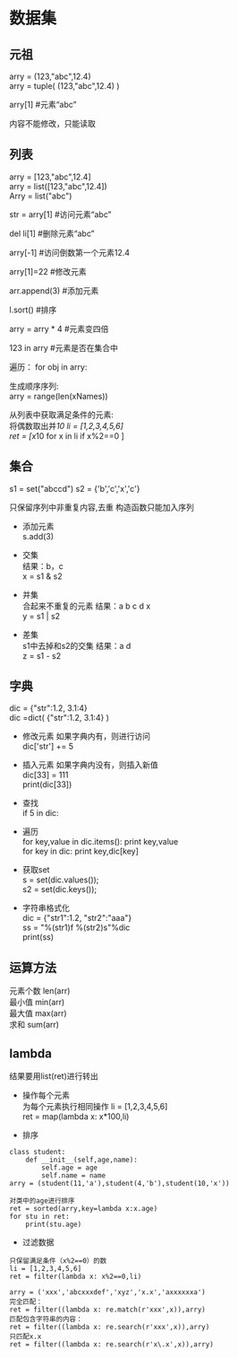 # 数据集

## 元祖

arry = (123,"abc",12.4)  
arry = tuple( (123,"abc",12.4) )  

arry[1]      #元素“abc”  

内容不能修改，只能读取  

## 列表

arry = [123,"abc",12.4]  
arry  = list([123,"abc",12.4])  
Arry = list("abc")  


str = arry[1]    #访问元素“abc”  

del li[1]   #删除元素“abc”  

arry[-1]  #访问倒数第一个元素12.4

arry[1]=22 #修改元素

arr.append(3) #添加元素

l.sort() #排序

arry   = arry * 4 #元素变四倍

123 in  arry   #元素是否在集合中

遍历：
for obj in arry:


生成顺序序列:  
arry = range(len(xNames)) 


从列表中获取满足条件的元素:  
将偶数取出并*10
li = [1,2,3,4,5,6]  
ret = [x*10 for x in li if x%2==0 ]  

## 集合

s1 = set("abccd")
s2 = {'b','c','x','c'}

只保留序列中非重复内容,去重
构造函数只能加入序列

+ 添加元素  
  s.add(3)

+ 交集  
  结果：b，c  
  x = s1 & s2

+ 并集  
  合起来不重复的元素     结果：a b c d x  
   y = s1 | s2

+ 差集  
  s1中去掉和s2的交集    结果：a d  
  z = s1 - s2 

## 字典

dic = {"str":1.2, 3.1:4}  
dic =dict(  {"str":1.2, 3.1:4} )

+ 修改元素
  如果字典内有，则进行访问  
  dic['str'] += 5

+ 插入元素
  如果字典内没有，则插入新值  
  dic[33] = 111  
  print(dic[33])

+ 查找    
  if 5 in dic:

+ 遍历  
  for key,value in dic.items(): print key,value  
  for key in dic: print key,dic[key]

+ 获取set  
  s = set(dic.values());  
  s2 = set(dic.keys());

+ 字符串格式化  
  dic = {"str1":1.2, "str2":"aaa"}  
  ss = "%(str1)f  %(str2)s"%dic  
  print(ss)

## 运算方法
元素个数  len(arr)   
最小值     min(arr)  
最大值     max(arr)  
求和        sum(arr)  

## lambda
结果要用list(ret)进行转出

+ 操作每个元素  
  为每个元素执行相同操作
  li = [1,2,3,4,5,6]  
  ret = map(lambda x: x*100,li)  

+ 排序  
```
class student:  
    def __init__(self,age,name):  
        self.age = age
        self.name = name
arry = (student(11,'a'),student(4,'b'),student(10,'x'))

对类中的age进行排序
ret = sorted(arry,key=lambda x:x.age)
for stu in ret:
    print(stu.age)
```

+ 过滤数据  

```
只保留满足条件（x%2==0）的数  
li = [1,2,3,4,5,6]  
ret = filter(lambda x: x%2==0,li)

arry = ('xxx','abcxxxdef','xyz','x.x','axxxxxxa')
完全匹配：
ret = filter((lambda x: re.match(r'xxx',x)),arry)
匹配包含字符串的内容：
ret = filter((lambda x: re.search(r'xxx',x)),arry)
只匹配x.x
ret = filter((lambda x: re.search(r'x\.x',x)),arry)
```
